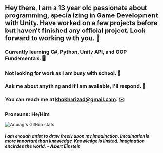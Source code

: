 ## Hey there, I am a 13 year old passionate about programming, specializing in Game Development with Unity. Have worked on a few projects before but haven't finished any official project. Look forward to working with you. 🙂

###  Currently learning C#, Python, Unity API, and OOP Fundementals. 🖥️

###  Not looking for work as I am busy with school. 🏫

###  Ask me about anything and if I am available, I'll respond. 💬

###  You can reach me at khokharizad@gmail.com. ✉️ 

###  Pronouns: He/Him 
 
![Anurag's GitHub stats](https://github-readme-stats.vercel.app/api?username=IK-49&count_private=true&show_icons=true&theme=dracula)

#### *I am enough artist to draw freely upon my imagination. Imagination is more important than knowledge. Knowledge is limited. Imagination encircles the world. - Albert Einstein*


